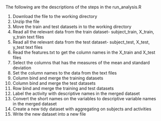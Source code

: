 The following are the descriptions of the steps in the run_analysis.R

1. Download the file to the working directory
2. Unzip the file
3. Move the train and test datasets in to the working directory
4. Read all the relevant data from the train dataset- subject_train, X_train, y_train text files
5. Read all the relevant data from the test dataset- subject_test, X_test, y_test text files
6. Read the features.txt to get the column names in the X_train and X_test files
7. Select the columns that has the measures of the mean and standard deviation
8. Set the column names to the data from the text files
9. Column bind and merge the training datasets
10. Column bind and merge the test datasets
11. Row bind and merge the training and test datasets
12. Label the activity with descriptive names in the merged dataset
13. Convert the short names on the variables to descriptive variable names in the merged dataset
14. Create a new tidy dataset with aggregating on subjects and activities
15. Write the new dataset into a new file

